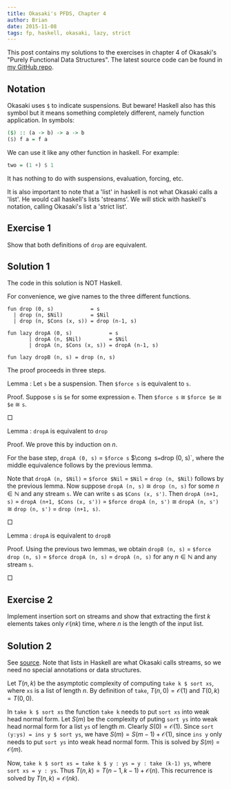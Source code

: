 ```yaml
---
title: Okasaki's PFDS, Chapter 4
author: Brian
date: 2015-11-08
tags: fp, haskell, okasaki, lazy, strict
---
```


This post contains my solutions to the exercises in chapter 4 of Okasaki's "Purely Functional Data Structures".
The latest source code can be found in [my GitHub repo](https://github.com/stappit/okasaki-pfds).

Notation
--------

Okasaki uses `$` to indicate suspensions.
But beware!
Haskell also has this symbol but it means something completely different, namely function application.
In symbols:

```haskell
($) :: (a -> b) -> a -> b
($) f a = f a
```

We can use it like any other function in haskell.
For example:

```haskell
two = (1 +) $ 1
```

It has nothing to do with suspensions, evaluation, forcing, etc.

It is also important to note that a 'list' in haskell is not what Okasaki calls a 'list'.
He would call haskell's lists 'streams'.
We will stick with haskell's notation, calling Okasaki's list a 'strict list'.

Exercise 1
----------

Show that both definitions of `drop` are equivalent.

Solution 1
----------

The code in this solution is NOT Haskell.

For convenience, we give names to the three different functions.

```
fun drop (0, s)            = s
  | drop (n, $Nil)         = $Nil
  | drop (n, $Cons (x, s)) = drop (n-1, s)
```

```
fun lazy dropA (0, s)            = s
       | dropA (n, $Nil)         = $Nil
       | dropA (n, $Cons (x, s)) = dropA (n-1, s)
```

```
fun lazy dropB (n, s) = drop (n, s)
```

The proof proceeds in three steps.

Lemma
:   Let `s` be a suspension.
    Then `$force s` is equivalent to `s`.

Proof.
Suppose `s` is `$e` for some expression `e`.
Then `$force s` $\cong$ `$force $e` $\cong$ `$e` $\cong$ `s`.

□

Lemma
:   `dropA` is equivalent to `drop`

Proof.
We prove this by induction on $n$.

For the base step, `dropA (0, s)` = `$force s` $\cong` `s` = `drop (0, s)`, where the middle equivalence follows by the previous lemma.

Note that `dropA (n, $Nil)` = `$force $Nil` = `$Nil` = `drop (n, $Nil)` follows by the previous lemma.
Now suppose `dropA (n, s)` $\cong$ `drop (n, s)` for some $n \in \mathbb N$ and any stream `s`.
We can write `s` as `$Cons (x, s')`.
Then `dropA (n+1, s)` = `dropA (n+1, $Cons (x, s'))` = `$force dropA (n, s')` $\cong$ `dropA (n, s')` $\cong$ `drop (n, s')` = `drop (n+1, s)`.

□

Lemma
:   `dropA` is equivalent to `dropB`

Proof.
Using the previous two lemmas, we obtain `dropB (n, s)` = `$force drop (n, s)` = `$force dropA (n, s)` = `dropA (n, s)` for any $n \in \mathbb N$ and any stream `s`.

□

Exercise 2
----------

Implement insertion sort on streams and show that extracting the first $k$ elements takes only $\mathcal O (nk)$ time, where $n$ is the length of the input list.

Solution 2
----------

See [source](https://github.com/stappit/okasaki-pfds/blob/70501d73d4cf242bfd0128308fa635e7ca95ceef/src/Chap04/Exercise02.hs).
Note that lists in Haskell are what Okasaki calls streams, so we need no special annotations or data structures.

Let $T (n, k)$ be the asymptotic complexity of computing `take k $ sort xs`, where `xs` is a list of length $n$.
By definition of `take`, $T (n, 0) = \mathcal O (1)$ and $T (0, k) = T (0, 0)$.

In `take k $ sort xs` the function `take k` needs to put `sort xs` into weak head normal form.
Let $S (m)$ be the complexity of puting `sort ys` into weak head normal form for a list `ys` of length $m$.
Clearly $S (0) = \mathcal O (1)$.
Since `sort (y:ys) = ins y $ sort ys`, we have $S (m) = S (m-1) + \mathcal O (1)$, since `ins y` only needs to put `sort ys` into weak head normal form.
This is solved by $S (m) = \mathcal O (m)$.

Now, `take k $ sort xs = take k $ y : ys = y : take (k-1) ys`, where `sort xs = y : ys`.
Thus $T (n, k) = T (n-1, k-1) + \mathcal O (n)$.
This recurrence is solved by $T (n, k) = \mathcal O (nk)$.
